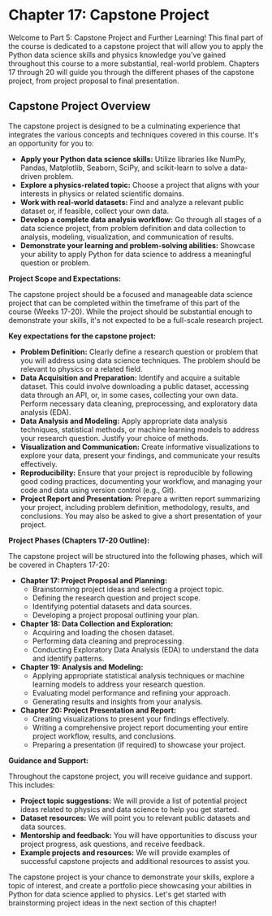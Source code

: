 # Chapter 17: Capstone Project

Welcome to Part 5: Capstone Project and Further Learning! This final part of the course is dedicated to a capstone project that will allow you to apply the Python data science skills and physics knowledge you've gained throughout this course to a more substantial, real-world problem. Chapters 17 through 20 will guide you through the different phases of the capstone project, from project proposal to final presentation.

## Capstone Project Overview

The capstone project is designed to be a culminating experience that integrates the various concepts and techniques covered in this course. It's an opportunity for you to:

*   **Apply your Python data science skills:** Utilize libraries like NumPy, Pandas, Matplotlib, Seaborn, SciPy, and scikit-learn to solve a data-driven problem.
*   **Explore a physics-related topic:** Choose a project that aligns with your interests in physics or related scientific domains.
*   **Work with real-world datasets:** Find and analyze a relevant public dataset or, if feasible, collect your own data.
*   **Develop a complete data analysis workflow:** Go through all stages of a data science project, from problem definition and data collection to analysis, modeling, visualization, and communication of results.
*   **Demonstrate your learning and problem-solving abilities:** Showcase your ability to apply Python for data science to address a meaningful question or problem.

**Project Scope and Expectations:**

The capstone project should be a focused and manageable data science project that can be completed within the timeframe of this part of the course (Weeks 17-20). While the project should be substantial enough to demonstrate your skills, it's not expected to be a full-scale research project.

**Key expectations for the capstone project:**

*   **Problem Definition:** Clearly define a research question or problem that you will address using data science techniques. The problem should be relevant to physics or a related field.
*   **Data Acquisition and Preparation:** Identify and acquire a suitable dataset. This could involve downloading a public dataset, accessing data through an API, or, in some cases, collecting your own data. Perform necessary data cleaning, preprocessing, and exploratory data analysis (EDA).
*   **Data Analysis and Modeling:** Apply appropriate data analysis techniques, statistical methods, or machine learning models to address your research question. Justify your choice of methods.
*   **Visualization and Communication:** Create informative visualizations to explore your data, present your findings, and communicate your results effectively.
*   **Reproducibility:** Ensure that your project is reproducible by following good coding practices, documenting your workflow, and managing your code and data using version control (e.g., Git).
*   **Project Report and Presentation:** Prepare a written report summarizing your project, including problem definition, methodology, results, and conclusions. You may also be asked to give a short presentation of your project.

**Project Phases (Chapters 17-20 Outline):**

The capstone project will be structured into the following phases, which will be covered in Chapters 17-20:

*   **Chapter 17: Project Proposal and Planning:**
    *   Brainstorming project ideas and selecting a project topic.
    *   Defining the research question and project scope.
    *   Identifying potential datasets and data sources.
    *   Developing a project proposal outlining your plan.
*   **Chapter 18: Data Collection and Exploration:**
    *   Acquiring and loading the chosen dataset.
    *   Performing data cleaning and preprocessing.
    *   Conducting Exploratory Data Analysis (EDA) to understand the data and identify patterns.
*   **Chapter 19: Analysis and Modeling:**
    *   Applying appropriate statistical analysis techniques or machine learning models to address your research question.
    *   Evaluating model performance and refining your approach.
    *   Generating results and insights from your analysis.
*   **Chapter 20: Project Presentation and Report:**
    *   Creating visualizations to present your findings effectively.
    *   Writing a comprehensive project report documenting your entire project workflow, results, and conclusions.
    *   Preparing a presentation (if required) to showcase your project.

**Guidance and Support:**

Throughout the capstone project, you will receive guidance and support. This includes:

*   **Project topic suggestions:** We will provide a list of potential project ideas related to physics and data science to help you get started.
*   **Dataset resources:** We will point you to relevant public datasets and data sources.
*   **Mentorship and feedback:** You will have opportunities to discuss your project progress, ask questions, and receive feedback.
*   **Example projects and resources:** We will provide examples of successful capstone projects and additional resources to assist you.

The capstone project is your chance to demonstrate your skills, explore a topic of interest, and create a portfolio piece showcasing your abilities in Python for data science applied to physics. Let's get started with brainstorming project ideas in the next section of this chapter!
